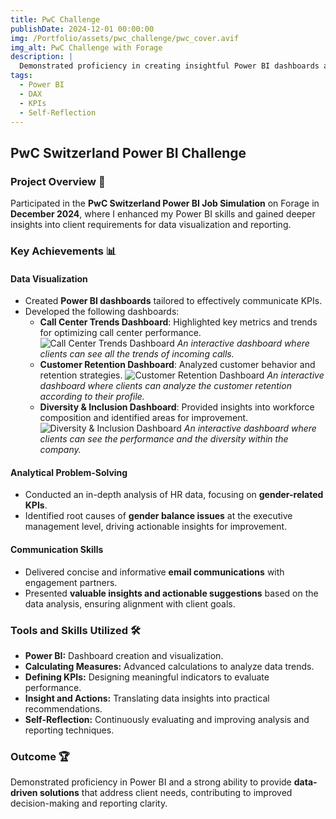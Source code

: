 ```yaml
---
title: PwC Challenge
publishDate: 2024-12-01 00:00:00
img: /Portfolio/assets/pwc_challenge/pwc_cover.avif
img_alt: PwC Challenge with Forage
description: |
  Demonstrated proficiency in creating insightful Power BI dashboards and delivering actionable insights to address client challenges and improve decision-making.
tags:
  - Power BI
  - DAX
  - KPIs
  - Self-Reflection
---
```


## PwC Switzerland Power BI Challenge

### Project Overview 📌
Participated in the **PwC Switzerland Power BI Job Simulation** on Forage in **December 2024**, where I enhanced my Power BI skills and gained deeper insights into client requirements for data visualization and reporting.

### Key Achievements 📊

####  Data Visualization
- Created **Power BI dashboards** tailored to effectively communicate KPIs.
- Developed the following dashboards:
  - **Call Center Trends Dashboard**: Highlighted key metrics and trends for optimizing call center performance.
  ![Call Center Trends Dashboard](/Portfolio/assets/pwc_challenge/1_PowerBI_dashboard.png)
  *An interactive dashboard where clients can see all the trends of incoming calls.*
  - **Customer Retention Dashboard**: Analyzed customer behavior and retention strategies.
  ![Customer Retention Dashboard](/Portfolio/assets/pwc_challenge/2_PowerBI_dashboard.png)
  *An interactive dashboard where clients can analyze the customer retention according to their profile.*
  - **Diversity & Inclusion Dashboard**: Provided insights into workforce composition and identified areas for improvement.
  ![Diversity & Inclusion Dashboard](/Portfolio/assets/pwc_challenge/3_PowerBI_dashboard.png)
  *An interactive dashboard where clients can see the performance and the diversity within the company.*

#### Analytical Problem-Solving
- Conducted an in-depth analysis of HR data, focusing on **gender-related KPIs**.
- Identified root causes of **gender balance issues** at the executive management level, driving actionable insights for improvement.

#### Communication Skills
- Delivered concise and informative **email communications** with engagement partners.
- Presented **valuable insights and actionable suggestions** based on the data analysis, ensuring alignment with client goals.

### Tools and Skills Utilized 🛠️
- **Power BI:** Dashboard creation and visualization.
- **Calculating Measures:** Advanced calculations to analyze data trends.
- **Defining KPIs:** Designing meaningful indicators to evaluate performance.
- **Insight and Actions:** Translating data insights into practical recommendations.
- **Self-Reflection:** Continuously evaluating and improving analysis and reporting techniques.

### Outcome  🏆
Demonstrated proficiency in Power BI and a strong ability to provide **data-driven solutions** that address client needs, contributing to improved decision-making and reporting clarity.

